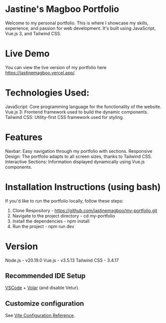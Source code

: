 # Jastine's Magboo Portfolio

Welcome to my personal portfolio. This is where I showcase my skills, experience, and passion for web development. It's built using JavaScript, Vue.js 3, and Tailwind CSS.

# Live Demo

You can view the live version of my portfolio here https://jastinemagboo.vercel.app/.

# Technologies Used:

JavaScript: Core programming language for the functionality of the website.
Vue.js 3: Frontend framework used to build the dynamic components.
Tailwind CSS: Utility-first CSS framework used for styling.

# Features

Navbar: Easy navigation through my portfolio with sections.
Responsive Design: The portfolio adapts to all screen sizes, thanks to Tailwind CSS.
Interactive Sections: Information displayed dynamically using Vue.js components.

# Installation Instructions (using bash)

If you'd like to run the portfolio locally, follow these steps:

1. Clone Respository - https://github.com/jastinemagboo/my-portfolio.git
2. Navigate to the project directory - cd my-portfolio
3. Install the dependencies - npm install
4. Run the project - npm run dev

# Version

Node.js - v20.19.0
Vue.js - v3.5.13
Tailwind CSS - 3.4.17

## Recommended IDE Setup

[VSCode](https://code.visualstudio.com/) + [Volar](https://marketplace.visualstudio.com/items?itemName=Vue.volar) (and disable Vetur).

## Customize configuration

See [Vite Configuration Reference](https://vite.dev/config/).
